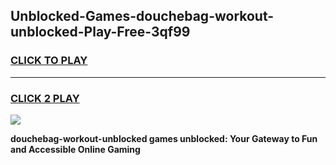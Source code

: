 
## Unblocked-Games-douchebag-workout-unblocked-Play-Free-3qf99
<h3>
<a href="https://premium76.site?title=douchebag-workout-unblocked&ref=19M">CLICK TO PLAY</a></h3>
<hr>

<h3>
<a href="https://premium76.site?title=douchebag-workout-unblocked&ref=19M">CLICK 2 PLAY</a>
  
</h3>

<a href="https://premium76.site?title=douchebag-workout-unblocked&ref=19M"><img src="https://clearcache.store/games.png"></a>


**douchebag-workout-unblocked games unblocked: Your Gateway to Fun and Accessible Online Gaming**
